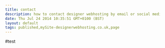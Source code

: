 ```yaml
---
title: contact
description: how to contact designer webhosting by email or social media.
date: Thu Jul 24 2014 10:35:51 GMT+0100 (BST)
layout: default
tags: published,mySite-designerwebhosting.co.uk,page
---
```


#test
